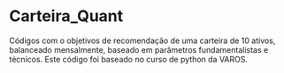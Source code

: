 # Carteira_Quant

Códigos com o objetivos de recomendação de uma carteira de 10 ativos, balanceado mensalmente, baseado em parâmetros fundamentalistas e técnicos.
Este código foi baseado no curso de python da VAROS.

